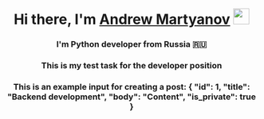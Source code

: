 <h1 align="center">Hi there, I'm <a href="https://daniilshat.ru/" target="_blank">Andrew Martyanov</a> 
<img src="https://github.com/blackcater/blackcater/raw/main/images/Hi.gif" height="32"/></h1>
<h3 align="center">I'm Python developer from Russia 🇷🇺</h3>
<h3 align="center">This is my test task for the developer position</h3>
<h3 align="center">This is an example input for creating a post:         {
            "id": 1,
            "title": "Backend development",
            "body": "Content",
            "is_private": true
        }</h3>

